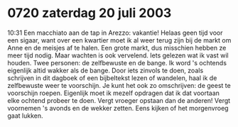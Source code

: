 # 0720 zaterdag 20 juli 2003
10:31	Een macchiato aan de tap in Arezzo: vakantie! Helaas geen tijd voor een sigaar, want over een kwartier moet ik al weer terug zijn bij de markt om Anne en de meisjes af te halen. Een grote markt, dus misschien hebben ze meer tijd nodig. Maar wachten is ook vervelend. Iets gelezen wat ik vast wil houden. Twee personen: de zelfbewuste en de bange. Ik word 's ochtends eigenlijk altid wakker als de bange. Door iets zinvols te doen, zoals schrijven in dit dagboek of een bijbeltekst lezen of wandelen, haal ik de zelfbewuste weer te voorschijn. Je kunt het ook zo omschrijven: de geest te voorschijn roepen. Eigenlijk moet ik mezelf opdragen dat ik dat voortaan elke ochtend probeer te doen. Vergt vroeger opstaan dan de anderen! Vergt voornemen 's avonds en de wekker zetten. Eens kijken of het morgenvroeg gaat lukken.